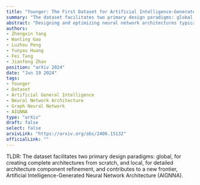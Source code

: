 ```yaml
---
title: "Younger: The First Dataset for Artificial Intelligence-Generated Neural Network Architecture"
summary: "The dataset facilitates two primary design paradigms: global, for creating complete architectures from scratch, and local, for detailed architecture component refinement, and contributes to a new frontier, Artificial Intelligence-Generated Neural Network Architecture (AIGNNA)."
abstract: "Designing and optimizing neural network architectures typically requires extensive expertise, starting with handcrafted designs and then manual or automated refinement. This dependency presents a significant barrier to rapid innovation. Recognizing the complexity of automatically generating neural network architecture from scratch, we introduce Younger, a pioneering dataset to advance this ambitious goal. Derived from over 174K real-world models across more than 30 tasks from various public model hubs, Younger includes 7,629 unique architectures, and each is represented as a directed acyclic graph with detailed operator-level information. The dataset facilitates two primary design paradigms: global, for creating complete architectures from scratch, and local, for detailed architecture component refinement. By establishing these capabilities, Younger contributes to a new frontier, Artificial Intelligence-Generated Neural Network Architecture (AIGNNA). Our experiments explore the potential and effectiveness of Younger for automated architecture generation and, as a secondary benefit, demonstrate that Younger can serve as a benchmark dataset, advancing the development of graph neural networks. We release the dataset and code publicly to lower the entry barriers and encourage further research in this challenging area."
authors:
- Zhengxin Yang
- Wanling Gao
- Luzhou Peng
- Yunyou Huang
- Fei Tang
- Jianfeng Zhan
position: "arXiv 2024"
date: "Jun 19 2024"
tags:
- Younger
- Dataset
- Artificial General Intelligence
- Neural Network Architecture
- Graph Neural Network
- AIGNNA
type: "arXiv"
draft: false
select: false
arxivLink: "https://arxiv.org/abs/2406.15132"
officialLink: ""
---
```


TLDR: The dataset facilitates two primary design paradigms: global, for creating complete architectures from scratch, and local, for detailed architecture component refinement, and contributes to a new frontier, Artificial Intelligence-Generated Neural Network Architecture (AIGNNA).
